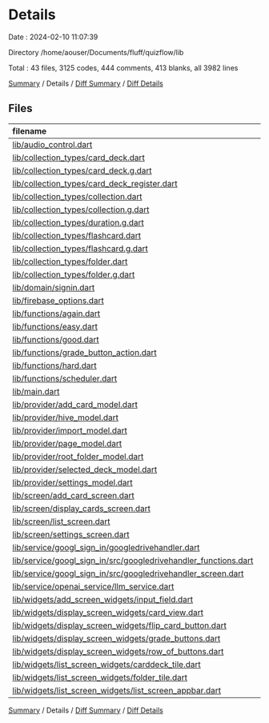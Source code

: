 # Details

Date : 2024-02-10 11:07:39

Directory /home/aouser/Documents/fluff/quizflow/lib

Total : 43 files,  3125 codes, 444 comments, 413 blanks, all 3982 lines

[Summary](results.md) / Details / [Diff Summary](diff.md) / [Diff Details](diff-details.md)

## Files
| filename | language | code | comment | blank | total |
| :--- | :--- | ---: | ---: | ---: | ---: |
| [lib/audio_control.dart](/lib/audio_control.dart) | Dart | 4 | 1 | 3 | 8 |
| [lib/collection_types/card_deck.dart](/lib/collection_types/card_deck.dart) | Dart | 108 | 10 | 39 | 157 |
| [lib/collection_types/card_deck.g.dart](/lib/collection_types/card_deck.g.dart) | Dart | 90 | 4 | 8 | 102 |
| [lib/collection_types/card_deck_register.dart](/lib/collection_types/card_deck_register.dart) | Dart | 9 | 0 | 4 | 13 |
| [lib/collection_types/collection.dart](/lib/collection_types/collection.dart) | Dart | 5 | 0 | 3 | 8 |
| [lib/collection_types/collection.g.dart](/lib/collection_types/collection.g.dart) | Dart | 21 | 4 | 8 | 33 |
| [lib/collection_types/duration.g.dart](/lib/collection_types/duration.g.dart) | Dart | 14 | 0 | 4 | 18 |
| [lib/collection_types/flashcard.dart](/lib/collection_types/flashcard.dart) | Dart | 50 | 12 | 18 | 80 |
| [lib/collection_types/flashcard.g.dart](/lib/collection_types/flashcard.g.dart) | Dart | 54 | 4 | 8 | 66 |
| [lib/collection_types/folder.dart](/lib/collection_types/folder.dart) | Dart | 91 | 5 | 23 | 119 |
| [lib/collection_types/folder.g.dart](/lib/collection_types/folder.g.dart) | Dart | 57 | 4 | 8 | 69 |
| [lib/domain/signin.dart](/lib/domain/signin.dart) | Dart | 30 | 13 | 8 | 51 |
| [lib/firebase_options.dart](/lib/firebase_options.dart) | Dart | 55 | 12 | 4 | 71 |
| [lib/functions/again.dart](/lib/functions/again.dart) | Dart | 18 | 4 | 4 | 26 |
| [lib/functions/easy.dart](/lib/functions/easy.dart) | Dart | 31 | 7 | 4 | 42 |
| [lib/functions/good.dart](/lib/functions/good.dart) | Dart | 37 | 5 | 5 | 47 |
| [lib/functions/grade_button_action.dart](/lib/functions/grade_button_action.dart) | Dart | 6 | 0 | 2 | 8 |
| [lib/functions/hard.dart](/lib/functions/hard.dart) | Dart | 26 | 5 | 4 | 35 |
| [lib/functions/scheduler.dart](/lib/functions/scheduler.dart) | Dart | 0 | 0 | 1 | 1 |
| [lib/main.dart](/lib/main.dart) | Dart | 66 | 37 | 15 | 118 |
| [lib/provider/add_card_model.dart](/lib/provider/add_card_model.dart) | Dart | 45 | 11 | 13 | 69 |
| [lib/provider/hive_model.dart](/lib/provider/hive_model.dart) | Dart | 100 | 13 | 16 | 129 |
| [lib/provider/import_model.dart](/lib/provider/import_model.dart) | Dart | 175 | 45 | 18 | 238 |
| [lib/provider/page_model.dart](/lib/provider/page_model.dart) | Dart | 9 | 0 | 4 | 13 |
| [lib/provider/root_folder_model.dart](/lib/provider/root_folder_model.dart) | Dart | 335 | 97 | 33 | 465 |
| [lib/provider/selected_deck_model.dart](/lib/provider/selected_deck_model.dart) | Dart | 33 | 1 | 7 | 41 |
| [lib/provider/settings_model.dart](/lib/provider/settings_model.dart) | Dart | 18 | 3 | 4 | 25 |
| [lib/screen/add_card_screen.dart](/lib/screen/add_card_screen.dart) | Dart | 90 | 0 | 4 | 94 |
| [lib/screen/display_cards_screen.dart](/lib/screen/display_cards_screen.dart) | Dart | 117 | 6 | 6 | 129 |
| [lib/screen/list_screen.dart](/lib/screen/list_screen.dart) | Dart | 145 | 29 | 21 | 195 |
| [lib/screen/settings_screen.dart](/lib/screen/settings_screen.dart) | Dart | 100 | 4 | 4 | 108 |
| [lib/service/googl_sign_in/googledrivehandler.dart](/lib/service/googl_sign_in/googledrivehandler.dart) | Dart | 2 | 1 | 2 | 5 |
| [lib/service/googl_sign_in/src/googledrivehandler_functions.dart](/lib/service/googl_sign_in/src/googledrivehandler_functions.dart) | Dart | 64 | 0 | 15 | 79 |
| [lib/service/googl_sign_in/src/googledrivehandler_screen.dart](/lib/service/googl_sign_in/src/googledrivehandler_screen.dart) | Dart | 319 | 44 | 29 | 392 |
| [lib/service/openai_service/llm_service.dart](/lib/service/openai_service/llm_service.dart) | Dart | 137 | 8 | 23 | 168 |
| [lib/widgets/add_screen_widgets/input_field.dart](/lib/widgets/add_screen_widgets/input_field.dart) | Dart | 69 | 0 | 4 | 73 |
| [lib/widgets/display_screen_widgets/card_view.dart](/lib/widgets/display_screen_widgets/card_view.dart) | Dart | 182 | 2 | 12 | 196 |
| [lib/widgets/display_screen_widgets/flip_card_button.dart](/lib/widgets/display_screen_widgets/flip_card_button.dart) | Dart | 39 | 1 | 3 | 43 |
| [lib/widgets/display_screen_widgets/grade_buttons.dart](/lib/widgets/display_screen_widgets/grade_buttons.dart) | Dart | 98 | 13 | 3 | 114 |
| [lib/widgets/display_screen_widgets/row_of_buttons.dart](/lib/widgets/display_screen_widgets/row_of_buttons.dart) | Dart | 63 | 7 | 3 | 73 |
| [lib/widgets/list_screen_widgets/carddeck_tile.dart](/lib/widgets/list_screen_widgets/carddeck_tile.dart) | Dart | 43 | 5 | 3 | 51 |
| [lib/widgets/list_screen_widgets/folder_tile.dart](/lib/widgets/list_screen_widgets/folder_tile.dart) | Dart | 116 | 13 | 8 | 137 |
| [lib/widgets/list_screen_widgets/list_screen_appbar.dart](/lib/widgets/list_screen_widgets/list_screen_appbar.dart) | Dart | 54 | 14 | 5 | 73 |

[Summary](results.md) / Details / [Diff Summary](diff.md) / [Diff Details](diff-details.md)